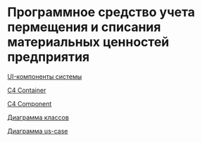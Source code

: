 # Программное средство учета пермещения и списания материальных ценностей предприятия


[UI-компоненты системы](https://www.figma.com/design/eruxol7S4odDJ8vf6cXbnH/%D0%94%D0%B8%D0%BF%D0%BB%D0%BE%D0%BC?node-id=0-1&t=uYLjZTFfFm0JaBfw-1)

[C4 Container](https://github.com/KsChugay/Diplom/docs/C4-Container.png)

[C4 Component](https://github.com/KsChugay/Diplom/docs/C4-Component.png)

[Диаграмма классов]()

[Диаграмма us-case]()